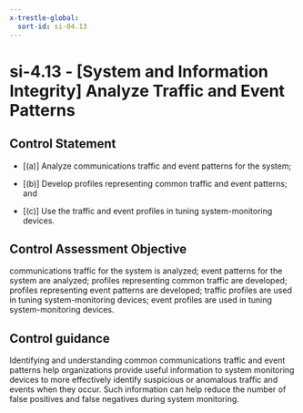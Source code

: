 ```yaml
---
x-trestle-global:
  sort-id: si-04.13
---
```


# si-4.13 - \[System and Information Integrity\] Analyze Traffic and Event Patterns

## Control Statement

- \[(a)\] Analyze communications traffic and event patterns for the system;

- \[(b)\] Develop profiles representing common traffic and event patterns; and

- \[(c)\] Use the traffic and event profiles in tuning system-monitoring devices.

## Control Assessment Objective

communications traffic for the system is analyzed;
event patterns for the system are analyzed;
profiles representing common traffic are developed;
profiles representing event patterns are developed;
traffic profiles are used in tuning system-monitoring devices;
event profiles are used in tuning system-monitoring devices.

## Control guidance

Identifying and understanding common communications traffic and event patterns help organizations provide useful information to system monitoring devices to more effectively identify suspicious or anomalous traffic and events when they occur. Such information can help reduce the number of false positives and false negatives during system monitoring.
